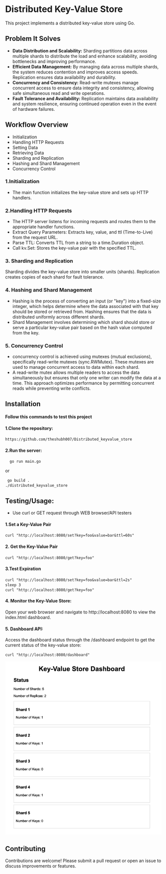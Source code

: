 # Distributed Key-Value Store

This project implements a distributed key-value store using Go.

## Problem It Solves

- **Data Distribution and Scalability:** Sharding partitions data across multiple shards to distribute the load and enhance scalability, avoiding bottlenecks and improving performance.
- **Efficient Data Management:** By managing data across multiple shards, the system reduces contention and improves access speeds. Replication ensures data availability and durability.
- **Concurrency and Consistency:** Read-write mutexes manage concurrent access to ensure data integrity and consistency, allowing safe simultaneous read and write operations.
- **Fault Tolerance and Availability:** Replication maintains data availability and system resilience, ensuring continued operation even in the event of hardware failures.

## Workflow Overview

- Initialization
- Handling HTTP Requests
- Setting Data
- Retrieving Data
- Sharding and Replication
- Hashing and Shard Management
- Concurrency Control

### 1.Initialization

- The main function initializes the key-value store and sets up HTTP handlers.

### 2.Handling HTTP Requests

- The HTTP server listens for incoming requests and routes them to the appropriate handler functions.
- Extract Query Parameters: Extracts key, value, and ttl (Time-to-Live) from the request URL.
- Parse TTL: Converts TTL from a string to a time.Duration object.
- Call kv.Set: Stores the key-value pair with the specified TTL.

### 3. Sharding and Replication

Sharding divides the key-value store into smaller units (shards). Replication creates copies of each shard for fault tolerance.

### 4. Hashing and Shard Management

- Hashing is the process of converting an input (or "key") into a fixed-size integer, which helps determine where the data associated with that key should be stored or retrieved from. Hashing ensures that the data is distributed uniformly across different shards.
- Shard Management involves determining which shard should store or serve a particular key-value pair based on the hash value computed from the key.

### 5. Concurrency Control

- concurrency control is achieved using mutexes (mutual exclusions), specifically read-write mutexes (sync.RWMutex). These mutexes are used to manage concurrent access to data within each shard.
- A read-write mutex allows multiple readers to access the data simultaneously but ensures that only one writer can modify the data at a time. This approach optimizes performance by permitting concurrent reads while preventing write conflicts.

## Installation

#### Follow this commands to test this project

#### 1.Clone the repository:

```
https://github.com/theshubh007/Distributed_keyvalue_store
```

#### 2.Run the server:

```
  go run main.go
```

or

```
 go build .
./distributed_keyvalue_store
```

## Testing/Usage:

- Use curl or GET request through WEB browser/API testers

#### 1.Set a Key-Value Pair

```
curl "http://localhost:8080/set?key=foo&value=bar&ttl=60s"
```

#### 2. Get the Key-Value Pair

```
curl "http://localhost:8080/get?key=foo"
```

#### 3.Test Expiration

```
curl "http://localhost:8080/set?key=foo&value=bar&ttl=2s"
sleep 3
curl "http://localhost:8080/get?key=foo"

```

#### 4. Monitor the Key-Value Store:

Open your web browser and navigate to http://localhost:8080 to view the index.html dashboard.

#### 5. Dashboard API:

Access the dashboard status through the /dashboard endpoint to get the current status of the key-value store:

```
curl "http://localhost:8080/dashboard"
```

![Alt text](DemoPictures/indexpage.png)

## Contributing

Contributions are welcome! Please submit a pull request or open an issue to discuss improvements or features.
